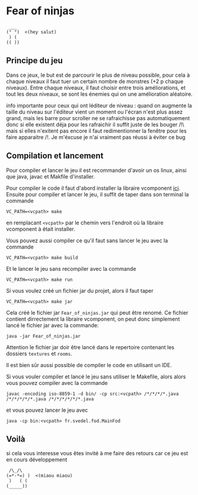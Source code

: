 # Fear of ninjas
```
 ___
(° °)  <(hey salut)
 ) (
(( ))
```

## Principe du jeu
Dans ce jeux, le but est de parcourir le plus de niveau possible,
pour cela à chaque niveaux il faut tuer un certain nombre de monstres
(+2 p chaque niveaux). Entre chaque niveaux, il faut choisir entre trois améliorations,
et tout les deux niveaux, se sont les énemies qui on une amélioration aléatoire.

info importante pour ceux qui ont léditeur de niveau :
quand on augmente la taille du niveau sur l'éditeur
vient un moment ou l'écran n'est plus assez grand, mais
les barre pour scroller ne se rafraichisse pas automatiquement
donc si elle existent déja pour les rafraichir il suffit juste
de les bouger /!\ mais si elles n'exitent pas encore il faut
redimentionner la fenêtre pour les faire apparaitre /!\.
Je m'éxcuse je n'ai vraiment pas réussi à éviter ce bug

## Compilation et lancement
Pour compiler et lancer le jeu il est recommander d'avoir un os linux,
ainsi que java, javac et Makfile d'installer.

Pour compiler le code il faut d'abord installer la libraire vcomponent [ici](https://github.com/SamuelVedel/VComponent).
Ensuite pour compiler et lancer le jeu, il suffit de taper dans son terminal la commande
```shell
VC_PATH=<vcpath> make
```
en remplacant `<vcpath>` par le chemin vers l'endroit où la libraire vcomponent à était installer.

Vous pouvez aussi compiler ce qu'il faut sans lancer le jeu avec la commande
```shell
VC_PATH=<vcpath> make build
```
Et le lancer le jeu sans recompiler avec la commande
```shell
VC_PATH=<vcpath> make run
```

Si vous voulez créé un fichier jar du projet, alors il faut taper
```shell
VC_PATH=<vcpath> make jar
```
Cela créé le fichier jar `Fear_of_ninjas.jar` qui peut être renomé. Ce fichier contient dirrectement la libraire vcomponent, on peut donc simplement lancé le fichier jar avec la commande:
```shell
java -jar Fear_of_ninjas.jar
```
Attention le fichier jar doir être lancé dans le repertoire contenant les dossiers `textures` et `rooms`.

Il est bien sûr aussi possible de compiler le code en utilisant un IDE.

Si vous vouler compiler et lancé le jeu sans utiliser le Makefile,
alors alors vous pouvez compiler avec la commande
```shell
javac -encoding iso-8859-1 -d bin/ -cp src:<vcpath> /*/*/*/*.java /*/*/*/*/*.java /*/*/*/*/*/*.java
```
et vous pouvez lancer le jeu avec
```shell
java -cp bin:<vcpath> fr.svedel.fod.MainFod
```

## Voilà
si cela vous interesse vous êtes invité à me faire des retours
car ce jeu est en cours développement




































```
 /\_/\
(=*-*=) )  <(miaou miaou)
 )   ( (
(_____))
```
